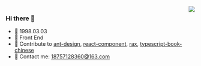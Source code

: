 <img align="right" src="https://github-readme-stats.vercel.app/api?username=huangkairan&show_icons=true&icon_color=CE1D2D&text_color=718096&bg_color=ffffff&hide_title=true" />

### Hi there 👋

- 🤔 1998.03.03
- 📙 Front End
- 🔨 Contribute to [ant-design](https://github.com/ant-design/ant-design), [react-component](https://github.com/react-component), [rax](https://github.com/alibaba/rax), [typescript-book-chinese](https://github.com/jkchao/typescript-book-chinese)
- 💬 Contact me: 18757128360@163.com
